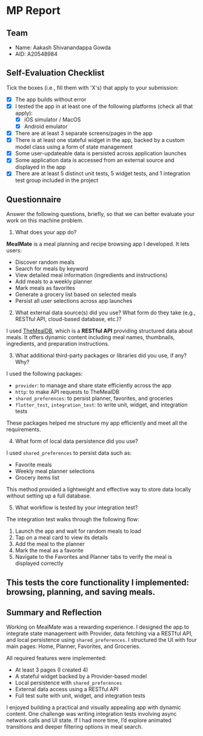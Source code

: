 # MP Report

## Team

- Name: Aakash Shivanandappa Gowda
- AID: A20548984

## Self-Evaluation Checklist

Tick the boxes (i.e., fill them with 'X's) that apply to your submission:

- [X] The app builds without error
- [X] I tested the app in at least one of the following platforms (check all
      that apply):
  - [X] iOS simulator / MacOS
  - [X] Android emulator
- [X] There are at least 3 separate screens/pages in the app
- [X] There is at least one stateful widget in the app, backed by a custom model
      class using a form of state management
- [X] Some user-updateable data is persisted across application launches
- [X] Some application data is accessed from an external source and displayed in
      the app
- [X] There are at least 5 distinct unit tests, 5 widget tests, and 1
      integration test group included in the project

## Questionnaire

Answer the following questions, briefly, so that we can better evaluate your
work on this machine problem.

1. What does your app do?

**MealMate** is a meal planning and recipe browsing app I developed. It lets users:
- Discover random meals
- Search for meals by keyword
- View detailed meal information (ingredients and instructions)
- Add meals to a weekly planner
- Mark meals as favorites
- Generate a grocery list based on selected meals
- Persist all user selections across app launches

2. What external data source(s) did you use? What form do they take (e.g.,
   RESTful API, cloud-based database, etc.)?

I used [TheMealDB](https://www.themealdb.com/), which is a **RESTful API** providing structured data about meals. It offers dynamic content including meal names, thumbnails, ingredients, and preparation instructions.

3. What additional third-party packages or libraries did you use, if any? Why?

I used the following packages:
- `provider`: to manage and share state efficiently across the app
- `http`: to make API requests to TheMealDB
- `shared_preferences`: to persist planner, favorites, and groceries
- `flutter_test`, `integration_test`: to write unit, widget, and integration tests

These packages helped me structure my app efficiently and meet all the requirements.

4. What form of local data persistence did you use?

I used `shared_preferences` to persist data such as:
- Favorite meals
- Weekly meal planner selections
- Grocery items list

This method provided a lightweight and effective way to store data locally without setting up a full database.

5. What workflow is tested by your integration test?

The integration test walks through the following flow:
1. Launch the app and wait for random meals to load
2. Tap on a meal card to view its details
3. Add the meal to the planner
4. Mark the meal as a favorite
5. Navigate to the Favorites and Planner tabs to verify the meal is displayed correctly

This tests the core functionality I implemented: browsing, planning, and saving meals.
---
## Summary and Reflection

Working on MealMate was a rewarding experience. I designed the app to integrate state management with Provider, data fetching via a RESTful API, and local persistence using `shared_preferences`. I structured the UI with four main pages: Home, Planner, Favorites, and Groceries.

All required features were implemented:
- At least 3 pages (I created 4)
- A stateful widget backed by a Provider-based model
- Local persistence with `shared_preferences`
- External data access using a RESTful API
- Full test suite with unit, widget, and integration tests

I enjoyed building a practical and visually appealing app with dynamic content. One challenge was writing integration tests involving async network calls and UI state. If I had more time, I’d explore animated transitions and deeper filtering options in meal search.

